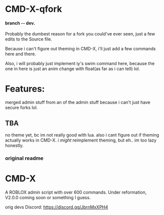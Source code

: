 # CMD-X-qfork
#### branch -- dev.
Probably the dumbest reason for a fork you could've ever seen, just a few edits to the Source file.

Because i can't figure out theming in CMD-X, i'll just add a few commands here and there.

Also, i will probably just implement iy's swim command here, because the one in here is just an anim change with float(as far as i can tell) lol.
# Features:
merged admin stuff from an  of the admin stuff because i can't just have secure forks lol.



## TBA
no theme yet, bc im not really good with lua. also i cant figure out if theming actually works in CMD-X. i *might* reimplement theming, but eh.. im too lazy honestly.
### original readme
# CMD-X
A ROBLOX admin script with over 600 commands. Under reformation, V2.0.0 coming soon or something I guess.

orig devs Discord: https://discord.gg/JbrnMxXPH4